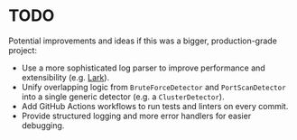 # TODO

Potential improvements and ideas if this was a bigger, production-grade project:

- Use a more sophisticated log parser to improve performance and extensibility (e.g. [Lark](https://github.com/lark-parser/lark)).
- Unify overlapping logic from `BruteForceDetector` and `PortScanDetector` into a single generic detector (e.g. a `ClusterDetector`).
- Add GitHub Actions workflows to run tests and linters on every commit.
- Provide structured logging and more error handlers for easier debugging.
